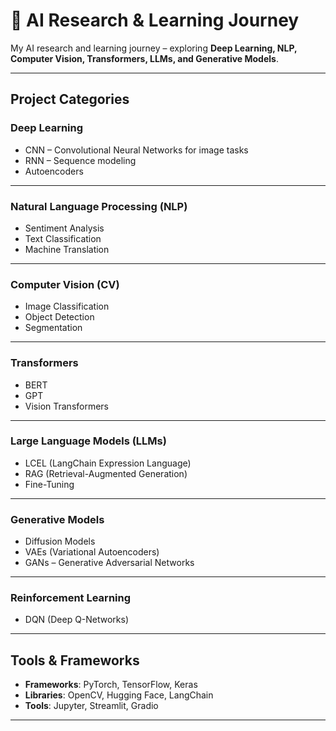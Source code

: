 # 🧠 AI Research & Learning Journey  

My AI research and learning journey – exploring **Deep Learning, NLP, Computer Vision, Transformers, LLMs, and Generative Models**.  

---

## Project Categories  

### Deep Learning  
- CNN – Convolutional Neural Networks for image tasks  
- RNN – Sequence modeling  
- Autoencoders  

---

### Natural Language Processing (NLP)  
- Sentiment Analysis  
- Text Classification  
- Machine Translation  

---

### Computer Vision (CV)  
- Image Classification  
- Object Detection  
- Segmentation  

---

### Transformers  
- BERT  
- GPT  
- Vision Transformers  

---

### Large Language Models (LLMs)  
- LCEL (LangChain Expression Language)  
- RAG (Retrieval-Augmented Generation)  
- Fine-Tuning  

---

### Generative Models  
- Diffusion Models  
- VAEs (Variational Autoencoders)  
- GANs – Generative Adversarial Networks  

---

### Reinforcement Learning  
- DQN (Deep Q-Networks)  

---

## Tools & Frameworks  
- **Frameworks**: PyTorch, TensorFlow, Keras  
- **Libraries**: OpenCV, Hugging Face, LangChain  
- **Tools**: Jupyter, Streamlit, Gradio  

---

